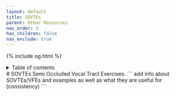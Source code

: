 ```yaml
---
layout: default
title: SOVTEs
parent: Other Resources
nav_order: 3
has_children: false
nav_exclude: true
---
```

{% include og.html %}
<details closed markdown="block">
  <summary>
    Table of contents
  </summary>
{: .text-delta }
1. TOC
{:toc}
</details>
# SOVTEs
Semi Occluded Vocal Tract Exercises.
```
add info about SOVTEs/VFEs and examples
as well as what they are useful for (consistency)
```
